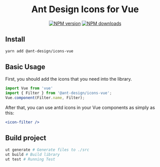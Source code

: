<h1 align="center">
Ant Design Icons for Vue
</h1>

<div align="center">

[![NPM version](https://img.shields.io/npm/v/@ant-design/icons-vue.svg?style=flat)](https://npmjs.org/package/@ant-design/icons-vue)
[![NPM downloads](http://img.shields.io/npm/dm/@ant-design/icons-vue.svg?style=flat)](https://npmjs.org/package/@ant-design/icons-vue)

</div>

## Install

```bash
yarn add @ant-design/icons-vue
```

## Basic Usage

First, you should add the icons that you need into the library.

```js
import Vue from 'vue'
import { Filter } from '@ant-design/icons-vue';
Vue.component(Filter.name, Filter);
```

After that, you can use antd icons in your Vue components as simply as this:

```jsx
<icon-filter />
```

## Build project

```bash
ut generate # Generate files to ./src
ut build # Build library
ut test # Running Test
```
